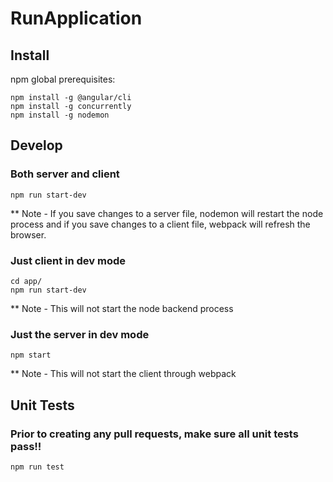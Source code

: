 ﻿# RunApplication


## Install
npm global prerequisites:
```
npm install -g @angular/cli 
npm install -g concurrently
npm install -g nodemon
```
## Develop
### Both server and client
```
npm run start-dev
```
** Note - If you save changes to a server file, nodemon will restart the node process and if you save changes to a client file, webpack will refresh the browser.

### Just client in dev mode
```
cd app/
npm run start-dev
```
** Note - This will not start the node backend process

### Just the server in dev mode
```
npm start
```
** Note - This will not start the client through webpack

## Unit Tests
### Prior to creating any pull requests, make sure all unit tests pass!!
```
npm run test
```
